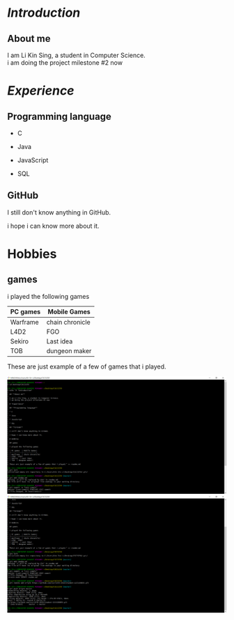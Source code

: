 # *Introduction*

## **About me**

I am Li Kin Sing, a student in Computer Science.  
i am doing the project milestone #2 now

# *Experience*

## **Programming language**

* C

* Java

* JavaScript

* SQL

## **GitHub**

I still don't know anything in GitHub.  

i hope i can know more about it.

# Hobbies

## games

i played the following games  

| PC games  | Mobile Games|
|-----------|-------------|
| Warframe  | chain chronicle|
| L4D2  |FGO|
| Sekiro  | Last idea|
| TOB  | dungeon maker|

These are just example of a few of games that i played.

![screenshot1](https://github.com/csci3250-2019/student-1155108893/blob/master/screenshot1.PNG)  
![screenshot2](https://github.com/csci3250-2019/student-1155108893/blob/master/screenshot2.PNG)
